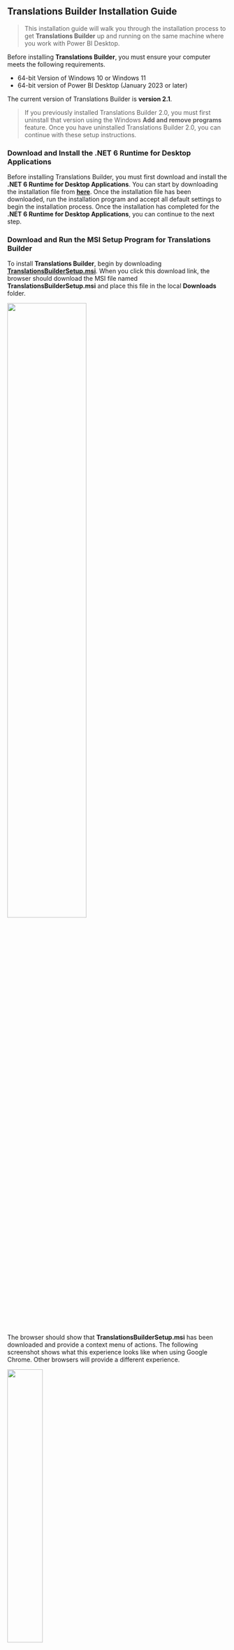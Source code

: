 ## **Translations Builder Installation Guide**
> This installation guide will walk you through the installation process
to get **Translations Builder** up and running on the same machine where
you work with Power BI Desktop.

Before installing **Translations Builder**, you must ensure your
computer meets the following requirements.

- 64-bit Version of Windows 10 or Windows 11
- 64-bit version of Power BI Desktop (January 2023 or later)

The current version of Translations Builder is **version 2.1**.

> If you previously installed Translations Builder 2.0, you
must first uninstall that version using the Windows **Add and remove
programs** feature. Once you have uninstalled Translations Builder 2.0,
you can continue with these setup instructions.

### Download and Install the .NET 6 Runtime for Desktop Applications

Before installing Translations Builder, you must first download and
install the **.NET 6 Runtime for Desktop Applications**. You can start
by downloading the installation file from
[**here**](https://dotnet.microsoft.com/en-us/download/dotnet/thank-you/runtime-desktop-6.0.14-windows-x64-installer).
Once the installation file has been downloaded, run the installation
program and accept all default settings to begin the installation
process. Once the installation has completed for the **.NET 6 Runtime
for Desktop Applications**, you can continue to the next step.

### Download and Run the MSI Setup Program for Translations Builder

To install **Translations Builder**, begin by downloading
[**TranslationsBuilderSetup.msi**](https://github.com/PowerBiDevCamp/TranslationsBuilder/raw/main/SetupFiles/TranslationsBuilderSetup.msi).
When you click this download link, the browser should download the MSI
file named **TranslationsBuilderSetup.msi** and place this file in the
local **Downloads** folder. 

<img src="./images/InstallationGuide/media/Image0.png" style="width:60%" />

The browser should show that **TranslationsBuilderSetup.msi** has been downloaded and provide a
context menu of actions.  The following screenshot shows what this
experience looks like when using Google Chrome. Other browsers will
provide a different experience.

<img src="./images/InstallationGuide/media/Image0B.png" style="width:40%" />

Run the setup program named **TranslationsBuilderSetup.msi**. When you
see the **Welcome** screen of the **Translations Builder Setup Wizard**,
click **Next** to continue,

<img src="./images/InstallationGuide/media/image1.png" style="width:40%" />

On the **Select Installation Folder** page, accept the default
**Folder** location value and click **Next**.

<img src="./images/InstallationGuide/media/image2.png" style="width:40%" />

> It is recommended that you do not change default **Folder** path value 
of **C:\Program Files\\Translations Builder\\**. The reason you should avoid changing the
**Folder** location is the installation program copies a file named
**translationsbuilder.pbitool.json** into the special folder for Power
BI Desktop external tools and that file has the hardcoded path of the
default **Folder** location. If you change the **Folder** location from
the default value, then you will need to update the file named
**translationsbuilder.pbitool.json** which is explained at the end of
this article in the **Troubleshooting Installation** section.

On the **Confirm Installation** page, click **Next** to continue.

<img src="./images/InstallationGuide/media/image3.png"  style="width:40%" />

> When you are prompted by the **User Account Control** dialog, you should be able to confirm that **Microsoft Corporation** is listed as the **Verified publisher**. 

Click **Yes** to continue.

<img src="./images/InstallationGuide/media/image4.png"  style="width:40%" />

Wait until you see the **Installation Complete** dialog and then click
**Close** to complete the installation process.

<img src="./images/InstallationGuide/media/image5.png"  style="width:40%" />

Now that **Translations Builder** has been installed, you should be able
to launch it from Power BI Desktop as an external tool.

1.  Open Power BI Desktop.
2.  Navigate to the **External Tools** tab.

&nbsp;&nbsp;&nbsp;&nbsp;&nbsp;&nbsp;&nbsp;<img src="./images/InstallationGuide/media/image6.png"  style="width:70%" />

3.  Locate and click the **Translations Builder** link on the **External Tools** tab.

&nbsp;&nbsp;&nbsp;&nbsp;&nbsp;&nbsp;&nbsp;<img src="./images/InstallationGuide/media/image7.png"  style="width:40%" />

4.  Once you see **Translations Builder** start up without an errors,
    you know it has been installed successfully.

&nbsp;&nbsp;&nbsp;&nbsp;&nbsp;&nbsp;&nbsp;<img src="./images/InstallationGuide/media/image12.png"  style="width:92%" />

### Troubleshooting Installation

The following information might be important to you if you need to
troubleshoot your **Translations Builder** installation. The default
**Folder** location for the **Translations Builder** EXE file and other
deployment files uses this path.

> **C:\Program Files\Translations Builder**

Here is what this folder looks like after installation if you examine it
with Windows Explorer.

<img src="./images/InstallationGuide/media/image13.png"  style="width:50%" />

Another essential part of the installation process for an external tool
is copying a special deployment file with JSON configuration information
into a special folder that is examined by Power BI Desktop as startup.
More specifically, the **Translations Builder** installation program
copies a file named **translationsbuilder.pbitool.json** into the
following folder.

> **C:\Program Files (x86)\Common Files\Microsoft Shared\Power BI Desktop\External Tools**

If you examine this folder, it should contain the file named
**translationsbuilder.pbitool.json** along with a separate files with a
**\*.pbitool.json** extension for any other external tool that you have
installed.

<img src="./images/InstallationGuide/media/image14.png"  style="width:92%" />

If you open in **translationsbuilder.pbitool.json** in a text editor
such as Notepad, you will see it contains a **path** property with a
configured file path to **TranslationsBuilder.exe**. This is the file
path Power BI Desktop uses to launch **Translations Builder** as an
external tool from the **External Tools** tab.

<img src="./images/InstallationGuide/media/image15.png"  style="width:65%" />

If you installed **Translations Builder** into a **Folder** location
other than the default value, you will need to modify the **path**
value, save **translationsbuilder.pbitool.json** and restart Power BI
Desktop.

### Upgrading Translations Builder to a New Version
The follow applies to version of Translations Builder 2.1 and later.
When a new version of Translations Builder becomes available, you can
upgrade by simply running the installation program again. Running the
installation program for a new version Translations Builder will
automatically remove the previous version.
